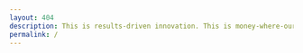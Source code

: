 ```yaml
---
layout: 404
description: This is results-driven innovation. This is money-where-our-mouth-is marketing. This is ZURU Group.
permalink: /
---
```

